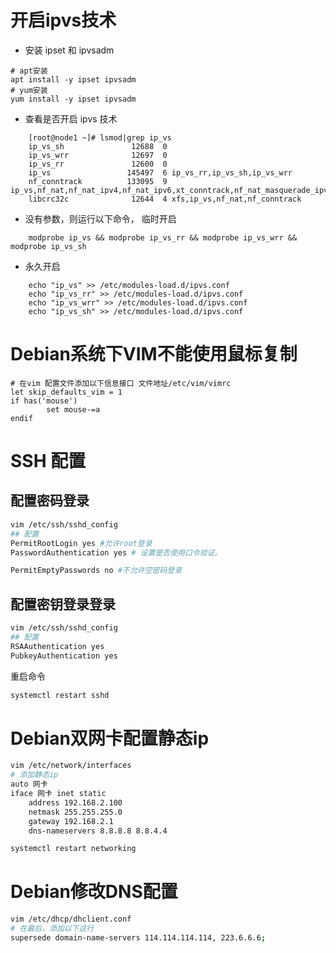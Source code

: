 # 开启ipvs技术
- 安装 ipset 和 ipvsadm
```shell
# apt安装
apt install -y ipset ipvsadm
# yum安装
yum install -y ipset ipvsadm
```

- 查看是否开启 ipvs 技术
```shell
    [root@node1 ~]# lsmod|grep ip_vs
    ip_vs_sh               12688  0 
    ip_vs_wrr              12697  0 
    ip_vs_rr               12600  0 
    ip_vs                 145497  6 ip_vs_rr,ip_vs_sh,ip_vs_wrr
    nf_conntrack          133095  9 ip_vs,nf_nat,nf_nat_ipv4,nf_nat_ipv6,xt_conntrack,nf_nat_masquerade_ipv4,nf_conntrack_netlink,nf_conntrack_ipv4,nf_conntrack_ipv6
    libcrc32c              12644  4 xfs,ip_vs,nf_nat,nf_conntrack
```
- 没有参数，则运行以下命令， 临时开启
```shell
    modprobe ip_vs && modprobe ip_vs_rr && modprobe ip_vs_wrr && modprobe ip_vs_sh
```
- 永久开启
```shell
    echo "ip_vs" >> /etc/modules-load.d/ipvs.conf
    echo "ip_vs_rr" >> /etc/modules-load.d/ipvs.conf
    echo "ip_vs_wrr" >> /etc/modules-load.d/ipvs.conf
    echo "ip_vs_sh" >> /etc/modules-load.d/ipvs.conf
```
# Debian系统下VIM不能使用鼠标复制
```shell
# 在vim 配置文件添加以下信息接口 文件地址/etc/vim/vimrc
let skip_defaults_vim = 1
if has('mouse')
        set mouse-=a
endif
```

# SSH 配置
## 配置密码登录
```bash
vim /etc/ssh/sshd_config
## 配置
PermitRootLogin yes #允许root登录
PasswordAuthentication yes # 设置是否使用口令验证。

PermitEmptyPasswords no #不允许空密码登录
```
## 配置密钥登录登录
```bash
vim /etc/ssh/sshd_config
## 配置
RSAAuthentication yes
PubkeyAuthentication yes
```
重启命令
```bash
systemctl restart sshd
```

# Debian双网卡配置静态ip
```bash
vim /etc/network/interfaces
# 添加静态ip
auto 网卡
iface 网卡 inet static
    address 192.168.2.100
    netmask 255.255.255.0
    gateway 192.168.2.1
    dns-nameservers 8.8.8.8 8.8.4.4

systemctl restart networking
```

# Debian修改DNS配置
```bash
vim /etc/dhcp/dhclient.conf
# 在最后，添加以下这行
supersede domain-name-servers 114.114.114.114, 223.6.6.6;
```
